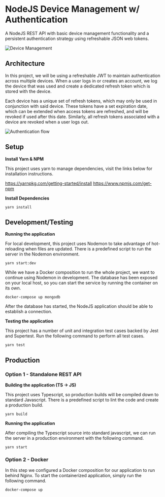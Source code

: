 # NodeJS Device Management w/ Authentication

A NodeJS REST API with basic device management functionality and a persistent authentication strategy using refreshable JSON web tokens.

![Device Management](https://github.com/pererasys/nodejs-device-auth/blob/3-login/register/docs/diagram.png?raw=true)

## Architecture

In this project, we will be using a refreshable JWT to maintain authentication across multiple devices. When a user logs in or creates an account, we log the device that was used and create a dedicated refresh token which is stored with the device.

Each device has a unique set of refresh tokens, which may only be used in conjunction with said device. These tokens have a set expiration date, which can be extended when access tokens are refreshed, and will be revoked if used after this date. Similarly, all refresh tokens associated with a device are revoked when a user logs out.

![Authentication flow](https://github.com/pererasys/nodejs-device-auth/blob/3-login/register/docs/auth-flow.png?raw=true)

## Setup

**Install Yarn & NPM**

This project uses yarn to manage dependencies, visit the links below for installation instructions.

https://yarnpkg.com/getting-started/install
https://www.npmjs.com/get-npm

**Install Dependencies**

```
yarn install
```

## Development/Testing

**Running the application**

For local development, this project uses Nodemon to take advantage of hot-reloading when files are updated. There is a predefined script to run the server in the Nodemon environment.

```
yarn start:dev
```

While we have a Docker composition to run the whole project, we want to continue using Nodemon in development. The database has been exposed on your local host, so you can start the service by running the container on its own.

```
docker-compose up mongodb
```

After the database has started, the NodeJS application should be able to establish a connection.

**Testing the application**

This project has a number of unit and integration test cases backed by Jest and Supertest. Run the following command to perform all test cases.

```
yarn test
```

## Production

### Option 1 - Standalone REST API

**Building the application (TS -> JS)**

This project uses Typescript, so production builds will be compiled down to standard Javascript. There is a predefined script to lint the code and create a production build.

```
yarn build
```

**Running the application**

After compiling the Typescript source into standard javascript, we can run the server in a production environment with the following command.

```
yarn start
```

### Option 2 - Docker

In this step we configured a Docker composition for our application to run behind Nginx. To start the containerized application, simply run the following command.

```
docker-compose up
```

